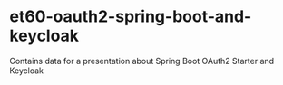 # et60-oauth2-spring-boot-and-keycloak
Contains data for a presentation about Spring Boot OAuth2 Starter and Keycloak
